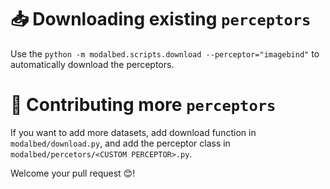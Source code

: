 # 📥 Downloading existing `perceptors`

Use the `python -m modalbed.scripts.download --perceptor="imagebind"` to automatically download the perceptors.

# 🤝 Contributing more `perceptors`

If you want to add more datasets, add download function in `modalbed/download.py`, and add the perceptor class in `modalbed/percetors/<CUSTOM PERCEPTOR>.py`. 

Welcome your pull request 😊!